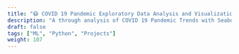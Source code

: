 ```yaml
---
title: "😷 COVID 19 Pandemic Exploratory Data Analysis and Visualization "
description: "A through analysis of COVID 19 Pandemic Trends with Seaborn and Plotly"
draft: false
tags: ["ML", "Python", "Projects"]
weight: 107
---
```


